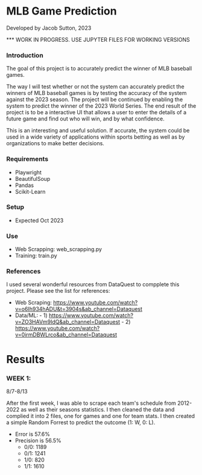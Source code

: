 # MLB Game Prediction
Developed by Jacob Sutton, 2023

*** WORK IN PROGRESS. USE JUPYTER FILES FOR WORKING VERSIONS

### Introduction
The goal of this project is to accurately predict the winner of MLB baseball games. 

The way I will test whether or not the system can accurately predict the winners of MLB baseball games is by testing the accuracy of the system against the 2023 season. The project will be continued by enabling the system to predict the winner of the 2023 World Series. The end result of the project is to be a interactive UI that allows a user to enter the details of a future game and find out who will win, and by what confidence. 

This is an interesting and useful solution. If accurate, the system could be used in a wide variety of applications within sports betting as well as by organizations to make better decisions. 




### Requirements 
  - Playwright
  - BeautifulSoup
  - Pandas
  - Scikit-Learn



### Setup
* Expected Oct 2023

### Use

  - Web Scrapping: web_scrapping.py
  - Training: train.py


### References

I used several wonderful resources from DataQuest to compplete this project. Please see the list for references:
  
  - Web Scraping: https://www.youtube.com/watch?v=o6Ih934hADU&t=3904s&ab_channel=Dataquest
  - Data/ML:
        - 1) https://www.youtube.com/watch?v=ZO3HAVm9IdQ&ab_channel=Dataquest
        - 2) https://www.youtube.com/watch?v=0irmDBWLrco&ab_channel=Dataquest


# Results
### WEEK 1: 
8/7-8/13

After the first week, I was able to scrape each team's schedule from 2012-2022 as well as their seasons statistics. I then cleaned the data and complied it into 2 files, one for games and one for team stats. I then created a simple Random Forrest to predict the outcome (1: W, 0: L). 

- Error is 57.6%
- Precision is 56.5%
    - 0/0: 1189
    - 0/1: 1241
    - 1/0: 820
    - 1/1: 1610

